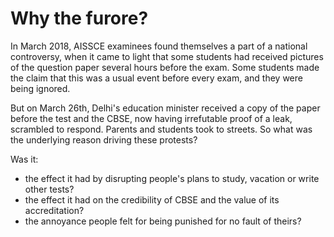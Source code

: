 # Why the furore?

In March 2018, AISSCE examinees found themselves a part of a national controversy, when it came to light that some students had received pictures of the question paper several hours before the exam. Some students made the claim that this was a usual event before every exam, and they were being ignored.

But on March 26th, Delhi's education minister received a copy of the paper before the test and the CBSE, now having irrefutable proof of a leak, scrambled to respond. Parents and students took to streets. So what was the underlying reason driving these protests?

Was it:
* the effect it had by disrupting people's plans to study, vacation or write other tests?
* the effect it had on the credibility of CBSE and the value of its accreditation?
* the annoyance people felt for being punished for no fault of theirs?

